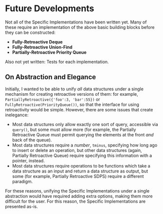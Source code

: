 Future Developments
===================
Not all of the Specific Implementations have been written yet. Many of these require an implementation of the above basic building blocks before they can be constructed:

* **Fully-Retroactive Deque**
* **Fully-Retroactive Union-Find**
* **Partially-Retroactive Priority Queue**

Also not yet written: Tests for each implementation.

On Abstraction and Elegance
---------------------------

Initially, I wanted to be able to unify *all* data structures under a single mechanism for creating retroactive versions of them: for example, `PartiallyRetroactive({'foo':3, 'bar':55})` or `FullyRetroactive(PriorityQueue())`, so that the interface for using retroactivity would be simple. However, there are some issues that create inelegance:

* Most data structures only allow exactly one sort of query, accessible via `query()`, but some must allow more (for example, the Partially Retroactive Queue must permit querying the elements at the front *and* back of the queue).
* Most data structures require a *number*, `tminus`, specifying how long ago to insert or delete an operation, but other data structures (again, Partially Retroactive Queue) require specifying this information with a pointer, instead.
* Most data structures require operations to be functions which take a data structure as an input and return a data structure as output, but some (for example, Partially Retroactive SDPS) require a different paradigm.

For these reasons, unifying the Specific Implementations under a single abstraction would have required adding extra options, making them more difficult for the user. For this reason, the Specific Implementations are presented as-is.
